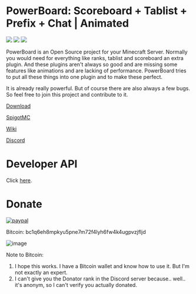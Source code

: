 # PowerBoard: Scoreboard + Tablist + Prefix + Chat | Animated
[![](https://img.shields.io/github/downloads/Xitee1/PowerBoard/total?color=44be16&label=Downloads)]()
[![](https://img.shields.io/discord/800477577684844585?color=44be16&label=Discord)]()
[![](https://img.shields.io/github/v/release/Xitee1/PowerBoard?label=Release)]()

PowerBoard is an Open Source project for your Minecraft Server.
Normally you would need for everything like ranks, tablist and scoreboard an extra plugin. And these plugins aren't always so good and are missing some features like animations and are lacking of performance.
PowerBoard tries to put all these things into one plugin and to make these perfect.

It is already really powerful. But of course there are also always a few bugs. So feel free to join this project and contribute to it.

[Download](https://github.com/Xitee1/PowerBoard/releases)

[SpigotMC](https://www.spigotmc.org/resources/73854/)

[Wiki](https://github.com/Xitee1/PowerBoard/wiki)

[Discord](https://discord.gg/VqK3ctsbz7)

# Developer API
Click [here](https://github.com/Xitee1/PowerBoard/wiki/How-to-use-the-API).

# Donate
[![paypal](https://www.paypalobjects.com/en_US/i/btn/btn_donateCC_LG.gif)](https://www.paypal.com/donate?hosted_button_id=6XBBMV2PAQT5S)


Bitcoin: bc1q6eh8mpkyu5pne7m72f4lyh6fw4k4ugpvzjfljd

![image](https://user-images.githubusercontent.com/59659167/147228233-1b2ed89c-f9ab-499a-862a-30a9520cd7c6.png)

Note to Bitcoin:
1. I hope this works. I have a Bitcoin wallet and know how to use it. But I'm not exactly an expert.
2. I can't give you the Donator rank in the Discord server because.. well.. it's anonym, so I can't verify you actually donated.
